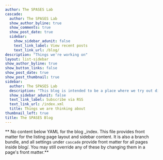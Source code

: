 ```yaml
---
author: The SPASES Lab
cascade:
  author: The SPASES Lab
  show_author_byline: true
  show_comments: true
  show_post_date: true
  sidebar:
    show_sidebar_adunit: false
    text_link_label: View recent posts
    text_link_url: /blog/
description: "Things we're working on"
layout: list-sidebar
show_author_byline: true
show_button_links: false
show_post_date: true
show_post_thumbnail: true
sidebar:
  author: The SPASES Lab
  description: "This blog is intended to be a place where we try out different ideas, get practice writing about complex topics, and introduce some of the techniques we use to understand the interaction between social and ecological systems"
  show_sidebar_adunit: false
  text_link_label: Subscribe via RSS
  text_link_url: /index.xml
  title: Things we are thinking about
thumbnail_left: true
title: The SPASES Blog
---
```


** No content below YAML for the blog _index. This file provides front matter for the listing page layout and sidebar content. It is also a branch bundle, and all settings under `cascade` provide front matter for all pages inside blog/. You may still override any of these by changing them in a page's front matter.**
